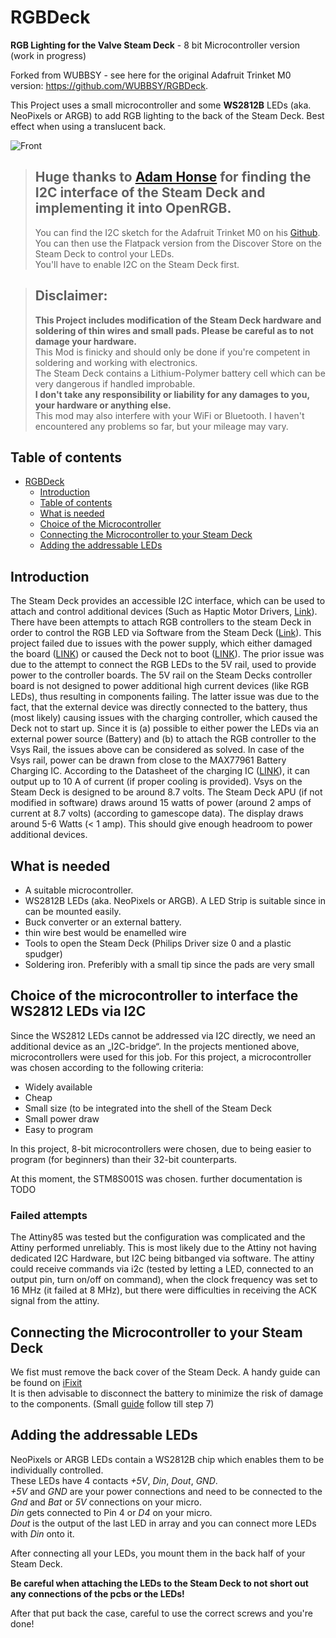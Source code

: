# RGBDeck

**RGB Lighting for the Valve Steam Deck** - 8 bit Microcontroller version (work in progress)

Forked from WUBBSY - see here for the original Adafruit Trinket M0 version: https://github.com/WUBBSY/RGBDeck.

This Project uses a small microcontroller and some **WS2812B** LEDs (aka. NeoPixels or ARGB) to add RGB lighting to the back of the Steam Deck. Best effect when using a translucent back.  

![Front](https://user-images.githubusercontent.com/38454270/216425124-1bf0d9cd-a282-4135-b74b-2863e37c24a7.jpg)

>## Huge thanks to [Adam Honse](https://github.com/CalcProgrammer1) for finding the I2C interface of the Steam Deck and implementing it into OpenRGB. 
> You can find the I2C sketch for the Adafruit Trinket M0 on his [Github](https://gitlab.com/CalcProgrammer1/Arduino_I2C_NeoPixel_Controller/-/tree/adafruit_trinket_m0).  
You can then use the Flatpack version from the Discover Store on the Steam Deck to control your LEDs.  
You'll have to enable I2C on the Steam Deck first.  

>## Disclaimer:  
> **This Project includes modification of the Steam Deck hardware and soldering of thin wires and small pads. Please be careful as to not damage your hardware.**  
This Mod is finicky and should only be done if you're competent in soldering and working with electronics.  
The Steam Deck contains a Lithium-Polymer battery cell which can be very dangerous if handled improbable.  
**I don't take any responsibility or liability for any damages to you, your hardware or anything else.**  
This mod may also interfere with your WiFi or Bluetooth. I haven't encountered any problems so far, but your mileage may vary. 

## Table of contents
- [RGBDeck](#rgbdeck)
  - [Introduction](#introduction)
  - [Table of contents](#table-of-contents)
  - [What is needed](#what-is-needed)
  - [Choice of the Microcontroller](#choice-of-microcontroller)
  - [Connecting the Microcontroller to your Steam Deck](#connecting-the-microcontroller-to-your-steam-deck)
  - [Adding the addressable LEDs](#adding-the-addressable-leds)

## Introduction

The Steam Deck provides an accessible I2C interface, which can be used to attach and control additional devices (Such as Haptic Motor Drivers, [Link](https://github.com/dawidmpunkt/rumble-for-steamdeck)).
There have been attempts to attach RGB controllers to the steam Deck in order to control the RGB LED via Software from the Steam Deck ([Link](https://www.reddit.com/r/SteamDeck/comments/10uzoj6/openrgbdeck_lives_rgbdeck_mod_with_jsaux_cover/)). This project failed due to issues with the power supply, which either damaged the board ([LINK](https://old.reddit.com/r/SteamDeck/comments/110ca10/warning_about_the_rgbdeck_mod_from_last_weekavoid/)) or caused the Deck not to boot ([LINK](https://github.com/WUBBSY/RGBDeck/issues/1#issuecomment-1653933577)). The prior issue was due to the attempt to connect the RGB LEDs to the 5V rail, used to provide power to the controller boards. The 5V rail on the Steam Decks controller board is not designed to power additional high current devices (like RGB LEDs), thus resulting in components failing. The latter issue was due to the fact, that the external device was directly connected to the battery, thus (most likely) causing issues with the charging controller, which caused the Deck not to start up. Since it is (a) possible to either power the LEDs via an external power source (Battery) and (b) to attach the RGB controller to the Vsys Rail, the issues above can be considered as solved. In case of the Vsys rail, power can be drawn from close to the MAX77961 Battery Charging IC. According to the Datasheet of the charging IC ([LINK](https://www.analog.com/en/products/max77961.html)), it can output up to 10 A of current (if proper cooling is provided). Vsys on the Steam Deck is designed to be around 8.7 volts. The Steam Deck APU (if not modified in software) draws around 15 watts of power (around 2 amps of current at 8.7 volts) (according to gamescope data). The display draws around 5-6 Watts (< 1 amp). This should give enough headroom to power additional devices.  

## What is needed

- A suitable microcontroller.
- WS2812B LEDs (aka. NeoPixels or ARGB). A LED Strip is suitable since in can be mounted easily.
- Buck converter or an external battery. 
- thin wire best would be enamelled wire
- Tools to open the Steam Deck (Philips Driver size 0 and a plastic spudger)
- Soldering iron. Preferibly with a small tip since the pads are very small

## Choice of the microcontroller to interface the WS2812 LEDs via I2C

Since the WS2812 LEDs cannot be addressed via I2C directly, we need an additional device as an „I2C-bridge“. In the projects mentioned above, microcontrollers were used for this job. For this project, a microcontroller was chosen according to the following criteria:
* Widely available
* Cheap
* Small size (to be integrated into the shell of the Steam Deck
* Small power draw
* Easy to program

In this project, 8-bit microcontrollers were chosen, due to being easier to program (for beginners) than their 32-bit counterparts.

At this moment, the STM8S001S was chosen. further documentation is TODO

### Failed attempts
The Attiny85 was tested but the configuration was complicated and the Attiny performed unreliably. This is most likely due to the Attiny not having dedicated I2C Hardware, but I2C being bitbanged via software. The attiny could receive commands via i2c (tested by letting a LED, connected to an output pin, turn on/off on command), when the clock frequency was set to 16 MHz (it failed at 8 MHz), but there were difficulties in receiving the ACK signal from the attiny. 

## Connecting the Microcontroller to your Steam Deck

We fist must remove the back cover of the Steam Deck. A handy guide can be found on [iFixit](https://www.ifixit.com/Guide/Steam+Deck+Back+Cover+Replacement/148893)  
It is then advisable to disconnect the battery to minimize the risk of damage to the components. (Small [guide](https://www.ifixit.com/Guide/Steam+Deck+Battery+Replacement/149070) follow till step 7)  

## Adding the addressable LEDs
NeoPixels or ARGB LEDs contain a WS2812B chip which enables them to be individually controlled.  
These LEDs have 4 contacts _+5V_, _Din_, _Dout_, _GND_.  
_+5V_ and _GND_ are your power connections and need to be connected to the _Gnd_ and _Bat_ or _5V_ connections on your micro.  
_Din_ gets connected to Pin 4 or _D4_ on your micro.  
_Dout_ is the output of the last LED in array and you can connect more LEDs with _Din_ onto it.  

After connecting all your LEDs, you mount them in the back half of your Steam Deck.  

**Be careful when attaching the LEDs to the Steam Deck to not short out any connections of the pcbs or the LEDs!**  

After that put back the case, careful to use the correct screws and you're done!
